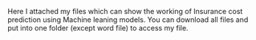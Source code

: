 Here I attached my files which can show the working of Insurance cost prediction using Machine leaning models. You can download all files and put into one folder (except word file) to access my file.
